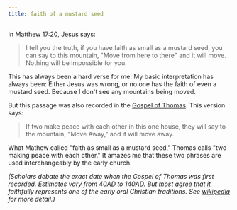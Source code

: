```yaml
---
title: faith of a mustard seed
---
```


In Matthew 17:20, Jesus says:

> <span class=jesus>I tell you the truth, if you have faith as small as a mustard seed, you can say to this mountain, "Move from here to there" and it will move. Nothing will be impossible for you.</span>

This has always been a hard verse for me.  My basic interpretation has always been: Either Jesus was wrong, or no one has the faith of even a mustard seed.  Because I don't see any mountains being moved.

But this passage was also recorded in the [Gospel of Thomas](http://www.gnosis.org/naghamm/gthlamb.html).  This version says:

> If two make peace with each other in this one house, they will say to the mountain, "Move Away," and it will move away.

What Mathew called "faith as small as a mustard seed," Thomas calls "two making peace with each other."  It amazes me that these two phrases are used interchangeably by the early church.

_(Scholars debate the exact date when the Gospel of Thomas was first recorded.  Estimates vary from 40AD to 140AD.  But most agree that it faithfully represents one of the early oral Christian traditions. See [wikipedia](https://en.wikipedia.org/wiki/Gospel_of_Thomas) for more detail.)_
